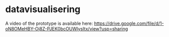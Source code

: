 # datavisualisering

A video of the prototype is available here: https://drive.google.com/file/d/1-oN8OMeHBY-Oj8Z-PJEK0bcOUWlysItx/view?usp=sharing 

